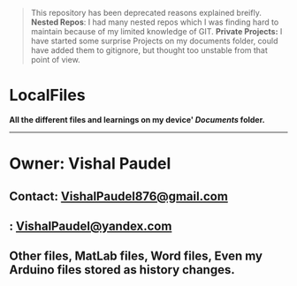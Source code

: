 > This repository has been deprecated reasons explained breifly.
> **Nested Repos**: I had many nested repos which I was finding hard to maintain because of my limited knowledge of GIT.
> **Private Projects:** I have started some surprise Projects on my documents folder, could have added them to gitignore, but thought too unstable from that point of view.

# LocalFiles
**All the different files and learnings on my device' *Documents* folder.**

---
# Owner: Vishal Paudel
## Contact: <VishalPaudel876@gmail.com>
##        : <VishalPaudel@yandex.com>

Other files, MatLab files, Word files, Even my Arduino files stored as history changes.
---
